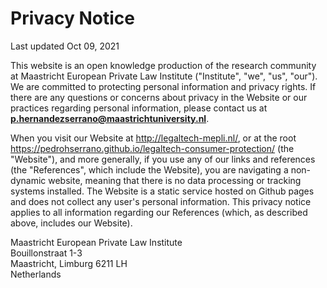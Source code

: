 # Privacy Notice

Last updated Oct 09, 2021


This website is an open knowledge production of the research community at Maastricht European Private Law Institute ("Institute", "we", "us", "our"). We are committed to protecting personal information and privacy rights. If there are any questions or concerns about privacy in the Website or our practices regarding personal information, please contact us at **p.hernandezserrano@maastrichtuniversity.nl**.

When you visit our Website at http://legaltech-mepli.nl/, or at the root https://pedrohserrano.github.io/legaltech-consumer-protection/ (the "Website"), and more generally, if you use any of our links and references (the "References", which include the Website), you are navigating a non-dynamic website, meaning that there is no data processing or tracking systems installed. The Website is a static service hosted on Github pages and does not collect any user's personal information. This privacy notice applies to all information regarding our References (which, as described above, includes our Website).

Maastricht European Private Law Institute  
Bouillonstraat 1-3   
Maastricht, Limburg 6211 LH  
Netherlands  